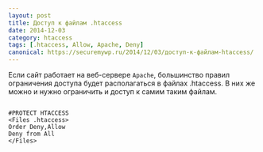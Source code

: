 ```yaml
---
layout: post
title: Доступ к файлам .htaccess
date: 2014-12-03
category: htaccess
tags: [.htaccess, Allow, Apache, Deny]
canonical: https://securemywp.ru/2014/12/03/доступ-к-файлам-htaccess/
---
```


Если сайт работает на веб-сервере <code>Apache</code>, большинство правил ограничения доступа будет располагаться в файлах .htaccess.
В них же можно и нужно ограничить и доступ к самим таким файлам.

<pre><code>
#PROTECT HTACCESS
&lt;Files .htaccess&gt;
Order Deny,Allow
Deny from All
&lt;/Files&gt;
</code></pre>
